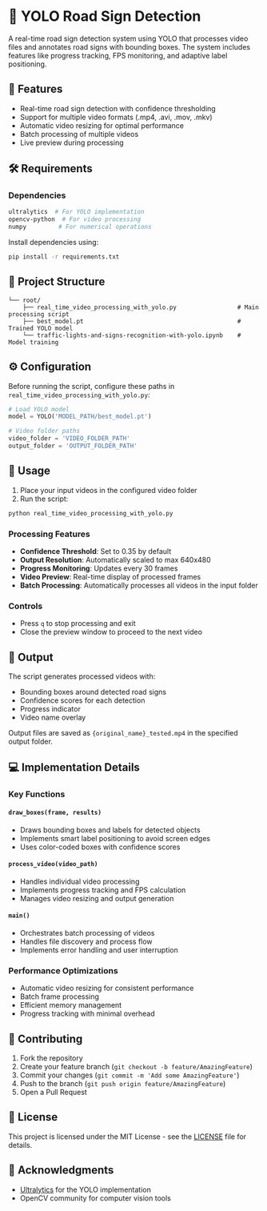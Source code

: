 # 🚦 YOLO Road Sign Detection

A real-time road sign detection system using YOLO  that processes video files and annotates road signs with bounding boxes. The system includes features like progress tracking, FPS monitoring, and adaptive label positioning.

## 🎯 Features

- Real-time road sign detection with confidence thresholding
- Support for multiple video formats (.mp4, .avi, .mov, .mkv)
- Automatic video resizing for optimal performance
- Batch processing of multiple videos
- Live preview during processing

## 🛠️ Requirements

### Dependencies

```bash
ultralytics  # For YOLO implementation
opencv-python  # For video processing
numpy         # For numerical operations
```

Install dependencies using:
```bash
pip install -r requirements.txt
```

## 📁 Project Structure

```
└── root/
    ├── real_time_video_processing_with_yolo.py                 # Main processing script
    ├── best_model.pt                                           # Trained YOLO model
    └── traffic-lights-and-signs-recognition-with-yolo.ipynb    # Model training 
```

## ⚙️ Configuration

Before running the script, configure these paths in `real_time_video_processing_with_yolo.py`:

```python
# Load YOLO model
model = YOLO('MODEL_PATH/best_model.pt')

# Video folder paths
video_folder = 'VIDEO_FOLDER_PATH'
output_folder = 'OUTPUT_FOLDER_PATH'
```

## 🚀 Usage

1. Place your input videos in the configured video folder
2. Run the script:
```bash
python real_time_video_processing_with_yolo.py
```

### Processing Features

- **Confidence Threshold**: Set to 0.35 by default
- **Output Resolution**: Automatically scaled to max 640x480
- **Progress Monitoring**: Updates every 30 frames
- **Video Preview**: Real-time display of processed frames
- **Batch Processing**: Automatically processes all videos in the input folder

### Controls

- Press `q` to stop processing and exit
- Close the preview window to proceed to the next video

## 🎥 Output

The script generates processed videos with:
- Bounding boxes around detected road signs
- Confidence scores for each detection
- Progress indicator
- Video name overlay

Output files are saved as `{original_name}_tested.mp4` in the specified output folder.

## 💻 Implementation Details

### Key Functions

#### `draw_boxes(frame, results)`
- Draws bounding boxes and labels for detected objects
- Implements smart label positioning to avoid screen edges
- Uses color-coded boxes with confidence scores

#### `process_video(video_path)`
- Handles individual video processing
- Implements progress tracking and FPS calculation
- Manages video resizing and output generation

#### `main()`
- Orchestrates batch processing of videos
- Handles file discovery and process flow
- Implements error handling and user interruption

### Performance Optimizations

- Automatic video resizing for consistent performance
- Batch frame processing
- Efficient memory management
- Progress tracking with minimal overhead

## 🤝 Contributing

1. Fork the repository
2. Create your feature branch (`git checkout -b feature/AmazingFeature`)
3. Commit your changes (`git commit -m 'Add some AmazingFeature'`)
4. Push to the branch (`git push origin feature/AmazingFeature`)
5. Open a Pull Request

## 📜 License

This project is licensed under the MIT License - see the [LICENSE](LICENSE) file for details.

## 🙏 Acknowledgments

- [Ultralytics](https://github.com/ultralytics/ultralytics) for the YOLO implementation
- OpenCV community for computer vision tools
